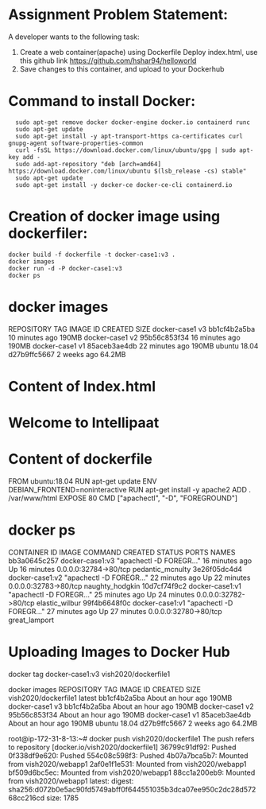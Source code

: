 Assignment
Problem Statement:
====================

A developer wants to the following task:
1. Create a web container(apache) using Dockerfile
Deploy index.html, use this github link https://github.com/hshar94/helloworld
2. Save changes to this container, and upload to your Dockerhub


Command to install Docker:
==========================
    
      sudo apt-get remove docker docker-engine docker.io containerd runc
      sudo apt-get update
      sudo apt-get install -y apt-transport-https ca-certificates curl gnupg-agent software-properties-common
      curl -fsSL https://download.docker.com/linux/ubuntu/gpg | sudo apt-key add -
      sudo add-apt-repository "deb [arch=amd64] https://download.docker.com/linux/ubuntu $(lsb_release -cs) stable"
      sudo apt-get update
      sudo apt-get install -y docker-ce docker-ce-cli containerd.io

Creation of docker image using dockerfiler:   
===========================================

    docker build -f dockerfile -t docker-case1:v3 .
    docker images
    docker run -d -P docker-case1:v3
    docker ps

docker images
=============

REPOSITORY          TAG                 IMAGE ID            CREATED             SIZE
docker-case1        v3                  bb1cf4b2a5ba        10 minutes ago      190MB
docker-case1        v2                  95b56c853f34        16 minutes ago      190MB
docker-case1        v1                  85aceb3ae4db        22 minutes ago      190MB
ubuntu              18.04               d27b9ffc5667        2 weeks ago         64.2MB

Content of Index.html
=======================

<html>
<body>
<h1>Welcome to Intellipaat </h1>
</body>
</html>

Content of dockerfile
=====================

FROM ubuntu:18.04
RUN apt-get update
ENV DEBIAN_FRONTEND=noninteractive
RUN apt-get install -y apache2
ADD . /var/www/html
EXPOSE 80 
CMD ["apachectl", "-D", "FOREGROUND"] 

docker ps 
===================

CONTAINER ID        IMAGE               COMMAND                  CREATED             STATUS              PORTS                   NAMES
bb3a0645c257        docker-case1:v3     "apachectl -D FOREGR…"   16 minutes ago      Up 16 minutes       0.0.0.0:32784->80/tcp   pedantic_mcnulty
3e26f05dc4d4        docker-case1:v2     "apachectl -D FOREGR…"   22 minutes ago      Up 22 minutes       0.0.0.0:32783->80/tcp   naughty_hodgkin
10d7cf74f9c2        docker-case1:v1     "apachectl -D FOREGR…"   25 minutes ago      Up 24 minutes       0.0.0.0:32782->80/tcp   elastic_wilbur
99f4b6648f0c        docker-case1:v1     "apachectl -D FOREGR…"   27 minutes ago      Up 27 minutes       0.0.0.0:32780->80/tcp   great_lamport

Uploading Images to Docker Hub
==================================

docker tag docker-case1:v3 vish2020/dockerfile1

docker images
REPOSITORY             TAG                 IMAGE ID            CREATED             SIZE
vish2020/dockerfile1   latest              bb1cf4b2a5ba        About an hour ago   190MB
docker-case1           v3                  bb1cf4b2a5ba        About an hour ago   190MB
docker-case1           v2                  95b56c853f34        About an hour ago   190MB
docker-case1           v1                  85aceb3ae4db        About an hour ago   190MB
ubuntu                 18.04               d27b9ffc5667        2 weeks ago         64.2MB


root@ip-172-31-8-13:~# docker push vish2020/dockerfile1
The push refers to repository [docker.io/vish2020/dockerfile1]
36799c91df92: Pushed
0f338df9e620: Pushed
554c08c598f3: Pushed
4b07a7bca5b7: Mounted from vish2020/webapp1
2af0e1f1e531: Mounted from vish2020/webapp1
bf509d6bc5ec: Mounted from vish2020/webapp1
88cc1a200eb9: Mounted from vish2020/webapp1
latest: digest: sha256:d072b0e5ac90fd5749abff0f644551035b3dca07ee950c2dc28d57268cc216cd size: 1785

